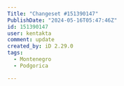 ```yaml
---
Title: "Changeset #151390147"
PublishDate: "2024-05-16T05:47:46Z"
id: 151390147
user: kentakta
comment: update
created_by: iD 2.29.0
tags:
  - Montenegro
  - Podgorica

---
```

